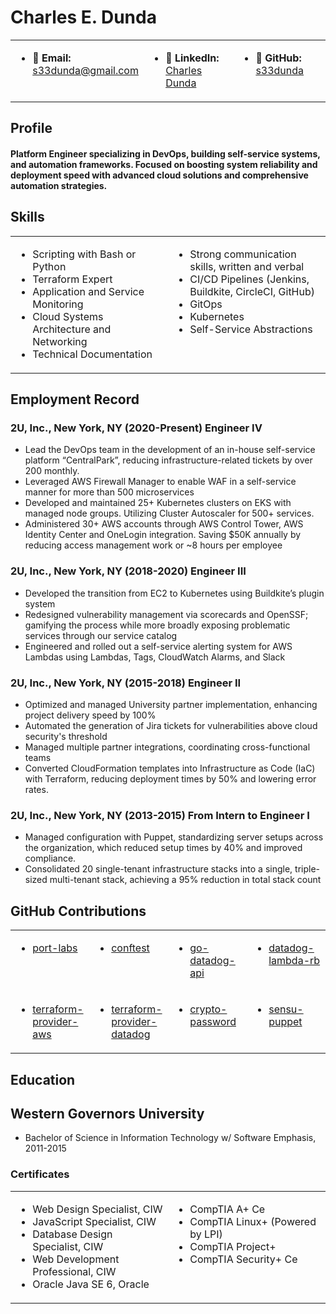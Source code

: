 # Charles E. Dunda  

<table style="width: 100%; border: none; border-collapse: collapse;">
  <tr style="border: none;">
    <td style="width: 33%; border: none; vertical-align: top;">
      <ul>
        <li>📧 <strong>Email:</strong> <a href="mailto:s33dunda@gmail.com">s33dunda@gmail.com</a></li>
      </ul>
    </td>
    <td style="width: 33%; border: none; vertical-align: top;">
      <ul>
        <li>🔗 <strong>LinkedIn:</strong> <a href="https://www.linkedin.com/in/charles-dunda/">Charles Dunda</a></li>
      </ul>
    </td>
    <td style="width: 33%; border: none; vertical-align: top;">
      <ul>
        <li>🐙 <strong>GitHub:</strong> <a href="https://github.com/s33dunda">s33dunda</a></li>
      </ul>
    </td>
  </tr>
</table>



## Profile

#### Platform Engineer specializing in DevOps, building self-service systems, and automation frameworks. Focused on boosting system reliability and deployment speed with advanced cloud solutions and comprehensive automation strategies.


## Skills

<table style="width: 100%; border: none; border-collapse: collapse;">
  <tr style="border: none;">
    <td style="width: 50%; border: none; vertical-align: top;">
      <ul>
        <li>Scripting with Bash or Python</li>
        <li>Terraform Expert</li>
        <li>Application and Service Monitoring</li>
        <li>Cloud Systems Architecture and Networking</li>
        <li>Technical Documentation</li>
      </ul>
    </td>
    <td style="width: 50%; border: none; vertical-align: top;">
      <ul>
        <li>Strong communication skills, written and verbal</li>
        <li>CI/CD Pipelines (Jenkins, Buildkite, CircleCI, GitHub)</li>
        <li>GitOps</li>
        <li>Kubernetes</li>
        <li>Self-Service Abstractions</li>
      </ul>
    </td>
  </tr>
</table>

## Employment Record
    
    
### 2U, Inc., New York, NY (2020-Present) Engineer IV

- Lead the DevOps team in the development of an in-house self-service platform “CentralPark”, reducing infrastructure-related tickets by over 200 monthly.
- Leveraged AWS Firewall Manager to enable WAF in a self-service manner for more than 500 microservices
- Developed and maintained 25+ Kubernetes clusters on EKS with managed node groups. Utilizing Cluster Autoscaler for 500+ services.
- Administered 30+ AWS accounts through AWS Control Tower, AWS Identity Center and OneLogin integration. Saving $50K annually by reducing access management work or ~8 hours per employee

### 2U, Inc., New York, NY (2018-2020) Engineer III

- Developed the transition from EC2 to Kubernetes using Buildkite’s plugin system
- Redesigned vulnerability management via scorecards and OpenSSF; gamifying the process while more broadly exposing problematic services through our service catalog
- Engineered and rolled out a self-service alerting system for AWS Lambdas using Lambdas, Tags, CloudWatch Alarms, and Slack

### 2U, Inc., New York, NY (2015-2018) Engineer II

- Optimized and managed University partner implementation, enhancing project delivery speed by 100%
- Automated the generation of Jira tickets for vulnerabilities above cloud security's threshold
- Managed multiple partner integrations, coordinating cross-functional teams
- Converted CloudFormation templates into Infrastructure as Code (IaC) with Terraform, reducing deployment times by 50% and lowering error
rates.

### 2U, Inc., New York, NY (2013-2015) From Intern to Engineer I

- Managed configuration with Puppet, standardizing server setups across the organization, which reduced setup times by 40% and improved compliance.
- Consolidated 20 single-tenant infrastructure stacks into a single, triple-sized multi-tenant stack, achieving a 95% reduction in total stack count

## GitHub Contributions
    
<table style="width: 100%; border: none; border-collapse: collapse;">
  <tr style="border: none;">
    <td style="width: 25%; border: none; vertical-align: top;">
      <ul>
        <li><a href="https://github.com/port-labs/port-aws-exporter/pull/20">port-labs</a></li>
      </ul>
    </td>
    <td style="width: 25%; border: none; vertical-align: top;">
      <ul>
        <li><a href="https://github.com/open-policy-agent/conftest/pull/787">conftest</a></li>
      </ul>
    </td>
    <td style="width: 25%; border: none; vertical-align: top;">
      <ul>
        <li><a href="https://github.com/zorkian/go-datadog-api/pull/289">go-datadog-api</a></li>
      </ul>
    </td>
    <td style="width: 25%; border: none; vertical-align: top;">
      <ul>
        <li><a href="https://github.com/DataDog/datadog-lambda-rb/issues/40">datadog-lambda-rb</a></li>
      </ul>
    </td>
  </tr>
  <tr style="border: none;">
    <td style="width: 25%; border: none; vertical-align: top;">
      <ul>
        <li><a href="https://github.com/hashicorp/terraform-provider-aws/pull/12599">terraform-provider-aws</a></li>
      </ul>
    </td>
    <td style="width: 25%; border: none; vertical-align: top;">
      <ul>
        <li><a href="https://github.com/DataDog/terraform-provider-datadog/pull/428">terraform-provider-datadog</a></li>
      </ul>
    </td>
    <td style="width: 25%; border: none; vertical-align: top;">
      <ul>
        <li><a href="https://github.com/weavejester/crypto-password/pull/7">crypto-password</a></li>
      </ul>
    </td>
    <td style="width: 25%; border: none; vertical-align: top;">
      <ul>
        <li><a href="https://github.com/sensu/sensu-puppet/issues/342">sensu-puppet</a></li>
      </ul>
    </td>
  </tr>
</table>
    
## Education
    
## Western Governors University
 - Bachelor of Science in Information Technology w/ Software Emphasis, 2011-2015
    
### Certificates

<table style="width: 100%; border: none; border-collapse: collapse;">
  <tr style="border: none;">
    <td style="width: 50%; border: none; vertical-align: top;">
      <ul>
        <li>Web Design Specialist, CIW</li>
        <li>JavaScript Specialist, CIW</li>
        <li>Database Design Specialist, CIW</li>
        <li>Web Development Professional, CIW</li>
        <li>Oracle Java SE 6, Oracle</li>
      </ul>
    </td>
    <td style="width: 50%; border: none; vertical-align: top;">
      <ul>
        <li>CompTIA A+ Ce</li>
        <li>CompTIA Linux+ (Powered by LPI)</li>
        <li>CompTIA Project+</li>
        <li>CompTIA Security+ Ce</li>
      </ul>
    </td>
  </tr>
</table>

